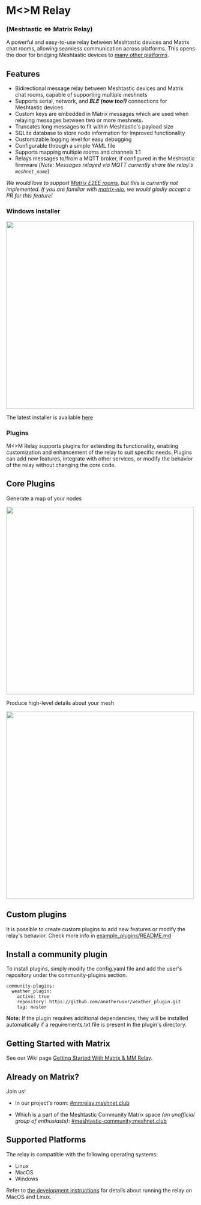 # M<>M Relay

### (Meshtastic <=> Matrix Relay)

A powerful and easy-to-use relay between Meshtastic devices and Matrix chat rooms, allowing seamless communication across platforms. This opens the door for bridging Meshtastic devices to [many other platforms](https://matrix.org/bridges/).

## Features

- Bidirectional message relay between Meshtastic devices and Matrix chat rooms, capable of supporting multiple meshnets
- Supports serial, network, and **_BLE (now too!)_** connections for Meshtastic devices
- Custom keys are embedded in Matrix messages which are used when relaying messages between two or more meshnets.
- Truncates long messages to fit within Meshtastic's payload size
- SQLite database to store node information for improved functionality
- Customizable logging level for easy debugging
- Configurable through a simple YAML file
- Supports mapping multiple rooms and channels 1:1
- Relays messages to/from a MQTT broker, if configured in the Meshtastic firmware (_Note: Messages relayed via MQTT currently share the relay's `meshnet_name`_)

_We would love to support [Matrix E2EE rooms](https://github.com/geoffwhittington/meshtastic-matrix-relay/issues/33), but this is currently not implemented. If you are familiar with [matrix-nio](https://github.com/poljar/matrix-nio/), we would gladly accept a PR for this feature!_

### Windows Installer

<img  src="https://user-images.githubusercontent.com/1770544/235249050-8c79107a-50cc-4803-b989-39e58100342d.png"  width="500"/>

The latest installer is available [here](https://github.com/geoffwhittington/meshtastic-matrix-relay/releases)

### Plugins

M<>M Relay supports plugins for extending its functionality, enabling customization and enhancement of the relay to suit specific needs. Plugins can add new features, integrate with other services, or modify the behavior of the relay without changing the core code.

## Core Plugins

Generate a map of your nodes

<img  src="https://user-images.githubusercontent.com/1770544/235247915-47750b4f-d505-4792-a458-54a5f24c1523.png"  width="500"/>

Produce high-level details about your mesh

<img  src="https://user-images.githubusercontent.com/1770544/235245873-1ddc773b-a4cd-4c67-b0a5-b55a29504b73.png"  width="500"/>

## Custom plugins

It is possible to create custom plugins to add new features or modify the relay's behavior. Check more info in [example_plugins/README.md](https://github.com/geoffwhittington/meshtastic-matrix-relay/tree/main/example_plugins)

## Install a community plugin

To install plugins, simply modify the config.yaml file and add the user's repository under the community-plugins section.

```
community-plugins:
  weather_plugin:
    active: true
    repository: https://github.com/anotheruser/weather_plugin.git
    tag: master

```

**Note:** If the plugin requires additional dependencies, they will be installed automatically if a requirements.txt file is present in the plugin's directory.

## Getting Started with Matrix

See our Wiki page [Getting Started With Matrix & MM Relay](https://github.com/geoffwhittington/meshtastic-matrix-relay/wiki/Getting-Started-With-Matrix-&-MM-Relay).

## Already on Matrix?

Join us!

- In our project's room:
  [#mmrelay:meshnet.club](https://matrix.to/#/#mmrelay:meshnet.club)

- Which is a part of the Meshtastic Community Matrix space _(an unofficial group of enthusiasts)_:
  [#meshtastic-community:meshnet.club](https://matrix.to/#/#meshtastic-community:meshnet.club)

## Supported Platforms

The relay is compatible with the following operating systems:

- Linux
- MacOS
- Windows

Refer to [the development instructions](DEVELOPMENT.md) for details about running the relay on MacOS and Linux.
